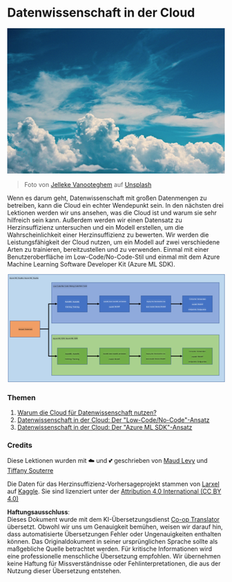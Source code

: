<!--
CO_OP_TRANSLATOR_METADATA:
{
  "original_hash": "8dfe141a0f46f7d253e07f74913c7f44",
  "translation_date": "2025-08-24T21:52:38+00:00",
  "source_file": "5-Data-Science-In-Cloud/README.md",
  "language_code": "de"
}
-->
# Datenwissenschaft in der Cloud

![cloud-picture](../../../translated_images/cloud-picture.f5526de3c6c6387b2d656ba94f019b3352e5e3854a78440e4fb00c93e2dea675.de.jpg)

> Foto von [Jelleke Vanooteghem](https://unsplash.com/@ilumire) auf [Unsplash](https://unsplash.com/s/photos/cloud?orientation=landscape)

Wenn es darum geht, Datenwissenschaft mit großen Datenmengen zu betreiben, kann die Cloud ein echter Wendepunkt sein. In den nächsten drei Lektionen werden wir uns ansehen, was die Cloud ist und warum sie sehr hilfreich sein kann. Außerdem werden wir einen Datensatz zu Herzinsuffizienz untersuchen und ein Modell erstellen, um die Wahrscheinlichkeit einer Herzinsuffizienz zu bewerten. Wir werden die Leistungsfähigkeit der Cloud nutzen, um ein Modell auf zwei verschiedene Arten zu trainieren, bereitzustellen und zu verwenden. Einmal mit einer Benutzeroberfläche im Low-Code/No-Code-Stil und einmal mit dem Azure Machine Learning Software Developer Kit (Azure ML SDK).

![project-schema](../../../translated_images/project-schema.420e56d495624541eaecf2b737f138c86fb7d8162bb1c0bf8783c350872ffc4d.de.png)

### Themen

1. [Warum die Cloud für Datenwissenschaft nutzen?](17-Introduction/README.md)
2. [Datenwissenschaft in der Cloud: Der "Low-Code/No-Code"-Ansatz](18-Low-Code/README.md)
3. [Datenwissenschaft in der Cloud: Der "Azure ML SDK"-Ansatz](19-Azure/README.md)

### Credits
Diese Lektionen wurden mit ☁️ und 💕 geschrieben von [Maud Levy](https://twitter.com/maudstweets) und [Tiffany Souterre](https://twitter.com/TiffanySouterre)

Die Daten für das Herzinsuffizienz-Vorhersageprojekt stammen von [
Larxel](https://www.kaggle.com/andrewmvd) auf [Kaggle](https://www.kaggle.com/andrewmvd/heart-failure-clinical-data). Sie sind lizenziert unter der [Attribution 4.0 International (CC BY 4.0)](https://creativecommons.org/licenses/by/4.0/)

**Haftungsausschluss**:  
Dieses Dokument wurde mit dem KI-Übersetzungsdienst [Co-op Translator](https://github.com/Azure/co-op-translator) übersetzt. Obwohl wir uns um Genauigkeit bemühen, weisen wir darauf hin, dass automatisierte Übersetzungen Fehler oder Ungenauigkeiten enthalten können. Das Originaldokument in seiner ursprünglichen Sprache sollte als maßgebliche Quelle betrachtet werden. Für kritische Informationen wird eine professionelle menschliche Übersetzung empfohlen. Wir übernehmen keine Haftung für Missverständnisse oder Fehlinterpretationen, die aus der Nutzung dieser Übersetzung entstehen.